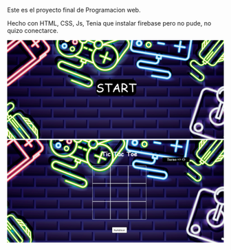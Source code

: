 Este es el proyecto final de Programacion web.

Hecho con HTML, CSS, Js, Tenia que instalar firebase pero no pude,
no quizo conectarce.

![Start](Start.png)
![juego](juego.png)